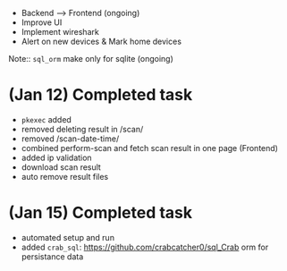 * Backend --> Frontend (ongoing)
* Improve UI
* Implement wireshark
* Alert on new devices & Mark home devices

Note:: `sql_orm` make only for sqlite (ongoing)

#####
# (Jan 12) Completed task
- `pkexec` added
- removed deleting result in /scan/
- removed /scan-date-time/
- combined perform-scan and fetch scan result in one page (Frontend)
- added ip validation
- download scan result 
- auto remove result files

# (Jan 15) Completed task
- automated setup and run
- added `crab_sql`: https://github.com/crabcatcher0/sql_Crab orm for persistance data
####